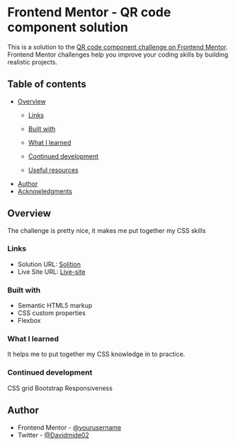 # Frontend Mentor - QR code component solution

This is a solution to the [QR code component challenge on Frontend Mentor](https://www.frontendmentor.io/challenges/qr-code-component-iux_sIO_H). Frontend Mentor challenges help you improve your coding skills by building realistic projects. 

## Table of contents

- [Overview](#overview)
  - [Links](#links)

  - [Built with](#built-with)
  - [What I learned](#what-i-learned)
  - [Continued development](#continued-development)
  - [Useful resources](#useful-resources)
- [Author](#author)
- [Acknowledgments](#acknowledgments)


## Overview
The challenge is pretty nice, it makes me put together my CSS skills


### Links

- Solution URL: [Solition](https://github.com/Davidmide02/QR-code-component.git)
- Live Site URL: [Live-site](https://davidmide02.github.io/QR-code-component/)


### Built with

- Semantic HTML5 markup
- CSS custom properties
- Flexbox


### What I learned
 It helps me  to put together my CSS knowledge in to practice.



### Continued development

CSS grid
Bootstrap
Responsiveness






## Author

- Frontend Mentor - [@yourusername](https://www.frontendmentor.io/profile/Davidmide02)
- Twitter - [@Davidmide02](https://www.twitter.com/Davidmide02)


